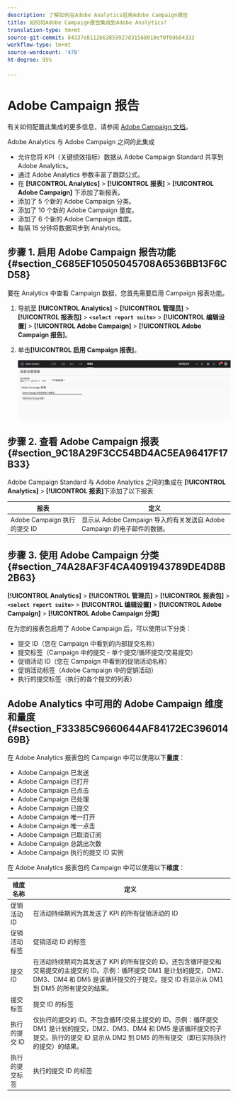 ```yaml
---
description: 了解如何在Adobe Analytics启用Adobe Campaign报告
title: 如何将Adobe Campaign报告集成到Adobe Analytics?
translation-type: tm+mt
source-git-commit: 84337e8112b63859927d31568010ef0f0d604333
workflow-type: tm+mt
source-wordcount: '478'
ht-degree: 95%

---
```



# Adobe Campaign 报告

有关如何配置此集成的更多信息，请参阅 [Adobe Campaign 文档](https://helpx.adobe.com/cn/campaign/standard/integrating/using/about-campaign-analytics-integration.html)。

Adobe Analytics 与 Adobe Campaign 之间的此集成

* 允许您将 KPI（关键绩效指标）数据从 Adobe Campaign Standard 共享到 Adobe Analytics。
* 通过 Adobe Analytics 参数丰富了跟踪公式。
* 在 **[!UICONTROL Analytics]** > **[!UICONTROL 报表]** > **[!UICONTROL Adobe Campaign]** 下添加了新报表。
* 添加了 5 个新的 Adobe Campaign 分类。
* 添加了 10 个新的 Adobe Campaign 量度。
* 添加了 6 个新的 Adobe Campaign 维度。
* 每隔 15 分钟将数据同步到 Analytics。

## 步骤 1. 启用 Adobe Campaign 报告功能 {#section_C685EF10505045708A6536BB13F6CD58}

要在 Analytics 中查看 Campaign 数据，您首先需要启用 Campaign 报表功能。

1. 导航至 **[!UICONTROL Analytics]** > **[!UICONTROL 管理员]** > **[!UICONTROL 报表包]** > **`<select report suite>`** > **[!UICONTROL 编辑设置]** > **[!UICONTROL Adobe Campaign]** > **[!UICONTROL Adobe Campaign 报告]**。
1. 单击&#x200B;**[!UICONTROL 启用 Campaign 报表]**。

   ![](assets/enable-campaign.png)

## 步骤 2. 查看 Adobe Campaign 报表 {#section_9C18A29F3CC54BD4AC5EA96417F17B33}

Adobe Campaign Standard 与 Adobe Analytics 之间的集成在 **[!UICONTROL Analytics]** > **[!UICONTROL 报表]**&#x200B;下添加了以下报表

| 报表 | 定义 |
|--- |--- |
| Adobe Campaign 执行的提交 ID | 显示从 Adobe Campaign 导入的有关发送自 Adobe Campaign 的电子邮件的数据。 |

## 步骤 3. 使用 Adobe Campaign 分类 {#section_74A28AF3F4CA4091943789DE4D8B2B63}

**[!UICONTROL Analytics]** > **[!UICONTROL 管理员]** > **[!UICONTROL 报表包]** > **`<select report suite>`** > **[!UICONTROL 编辑设置]** > **[!UICONTROL Adobe Campaign]** > **[!UICONTROL Adobe Campaign 分类]**

在为您的报表包启用了 Adobe Campaign 后，可以使用以下分类：

* 提交 ID（您在 Campaign 中看到的内部提交名称）
* 提交标签（Campaign 中的提交 - 单个提交/循环提交/交易提交）
* 促销活动 ID（您在 Campaign 中看到的促销活动名称）
* 促销活动标签（Adobe Campaign 中的促销活动）
* 执行的提交标签（执行的各个提交的列表）

## Adobe Analytics 中可用的 Adobe Campaign 维度和量度  {#section_F33385C9660644AF84172EC39601469B}

在 Adobe Analytics 报表包的 Campaign 中可以使用以下&#x200B;**量度**：

* Adobe Campaign 已发送
* Adobe Campaign 已打开
* Adobe Campaign 已点击
* Adobe Campaign 已处理
* Adobe Campaign 已提交
* Adobe Campaign 唯一打开
* Adobe Campaign 唯一点击
* Adobe Campaign 已取消订阅
* Adobe Campaign 总跳出次数
* Adobe Campaign 执行的提交 ID 实例

在 Adobe Analytics 报表包的 Campaign 中可以使用以下&#x200B;**维度**：

| 维度名称 | 定义 |
|--- |--- |
| 促销活动 ID | 在活动持续期间为其发送了 KPI 的所有促销活动的 ID |
| 促销活动标签 | 促销活动 ID 的标签 |
| 提交 ID | 在活动持续期间为其发送了 KPI 的所有提交的 ID。还包含循环提交和交易提交的主提交的 ID。示例：循环提交 DM1 是计划的提交，DM2、DM3、DM4 和 DM5 是该循环提交的子提交。提交 ID 将显示从 DM1 到 DM5 的所有提交的结果。 |
| 提交标签 | 提交 ID 的标签 |
| 执行的提交 ID | 仅执行的提交的 ID。不包含循环/交易主提交的 ID。示例：循环提交 DM1 是计划的提交，DM2、DM3、DM4 和 DM5 是该循环提交的子提交。执行的提交 ID 显示从 DM2 到 DM5 的所有提交（即已实际执行的提交）的结果。 |
| 执行的提交标签 | 执行的提交 ID 的标签 |
